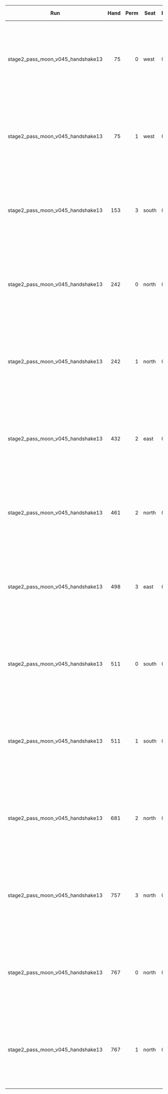 | Run | Hand | Perm | Seat | Probability | Total Score | Moon Shooter | Variant | Seat Points | Passed Cards |
| --- | ---: | ---: | --- | --- | --- | --- | --- | ---: | --- |
| stage2_pass_moon_v045_handshake13 | 75 | 0 | west | 0.640 | 0.0 | north | inverted | 0 | ["rank: King, suit: Spades", "rank: Ace, suit: Hearts", "rank: Queen, suit: Hearts"] |
| stage2_pass_moon_v045_handshake13 | 75 | 1 | west | 0.640 | 0.0 | north | inverted | 0 | ["rank: King, suit: Spades", "rank: Ace, suit: Hearts", "rank: Queen, suit: Hearts"] |
| stage2_pass_moon_v045_handshake13 | 153 | 3 | south | 0.640 | -18489.3 | north | inverted | 0 | ["rank: Ten, suit: Hearts", "rank: Ace, suit: Hearts", "rank: King, suit: Hearts"] |
| stage2_pass_moon_v045_handshake13 | 242 | 0 | north | 0.640 | 0.0 | east | inverted | 0 | ["rank: King, suit: Spades", "rank: Ace, suit: Hearts", "rank: Queen, suit: Hearts"] |
| stage2_pass_moon_v045_handshake13 | 242 | 1 | north | 0.640 | 0.0 | east | inverted | 0 | ["rank: King, suit: Spades", "rank: Ace, suit: Hearts", "rank: Queen, suit: Hearts"] |
| stage2_pass_moon_v045_handshake13 | 432 | 2 | east | 0.730 | -24724.8 | south | inverted | 0 | ["rank: Queen, suit: Hearts", "rank: Ace, suit: Hearts", "rank: King, suit: Hearts"] |
| stage2_pass_moon_v045_handshake13 | 461 | 2 | north | 0.640 | -14188.6 | east | inverted | 0 | ["rank: Ten, suit: Hearts", "rank: Queen, suit: Hearts", "rank: King, suit: Hearts"] |
| stage2_pass_moon_v045_handshake13 | 498 | 3 | east | 0.640 | -12602.3 | north | inverted | 0 | ["rank: Jack, suit: Hearts", "rank: Queen, suit: Hearts", "rank: King, suit: Hearts"] |
| stage2_pass_moon_v045_handshake13 | 511 | 0 | south | 0.640 | 0.0 | west | inverted | 0 | ["rank: King, suit: Spades", "rank: King, suit: Hearts", "rank: Queen, suit: Hearts"] |
| stage2_pass_moon_v045_handshake13 | 511 | 1 | south | 0.640 | 0.0 | west | inverted | 0 | ["rank: King, suit: Spades", "rank: King, suit: Hearts", "rank: Queen, suit: Hearts"] |
| stage2_pass_moon_v045_handshake13 | 681 | 2 | north | 0.730 | -27822.0 | east | inverted | 0 | ["rank: Queen, suit: Hearts", "rank: Ace, suit: Hearts", "rank: King, suit: Hearts"] |
| stage2_pass_moon_v045_handshake13 | 757 | 3 | north | 0.680 | 0.0 | east | inverted | 0 | ["rank: Ace, suit: Hearts", "rank: King, suit: Hearts", "rank: Ace, suit: Clubs"] |
| stage2_pass_moon_v045_handshake13 | 767 | 0 | north | 0.640 | 0.0 | south | inverted | 0 | ["rank: Ace, suit: Hearts", "rank: King, suit: Hearts", "rank: Nine, suit: Hearts"] |
| stage2_pass_moon_v045_handshake13 | 767 | 1 | north | 0.640 | 0.0 | south | inverted | 0 | ["rank: Ace, suit: Hearts", "rank: King, suit: Hearts", "rank: Nine, suit: Hearts"] |
